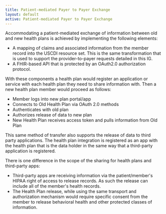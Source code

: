 ```yaml
---
title: Patient-mediated Payer to Payer Exchange
layout: default
active: Patient-mediated Payer to Payer Exchange
---
```


Accommodating a patient-mediated exchange of information between old and new health plans is achieved by implementing the following elements:

* A mapping of claims and associated information from the member record into the USCDI resource set. This is the same transformation that is used to support the provider-to-payer requests detailed in this IG.
* A FHIR-based API that is protected by an OAuth2.0 authorization protocol.

With these components a health plan would register an application or service with each health plan they need to share information with. Then a new health plan member would proceed as follows:

* Member logs into new plan portal/app
* Connects to Old Health Plan via OAuth 2.0 methods
* Authenticates with old plan
* Authorizes release of data to new plan
* New Health Plan receives access token and pulls information from Old Plan

This same method of transfer also supports the release of data to third party applications. The health plan integration is registered as an app with the health plan that is the data holder in the same way that a third-party application is registered.

There is one difference in the scope of the sharing for health plans and third-party apps:

* Third-party apps are receiving information via the patient/member's HIPAA right of access to release records. As such the release can include all of the member's health records.
* The Health Plan release, while using the same transport and authorization mechanism would require specific consent from the member to release behavioral health and other protected classes of information.


